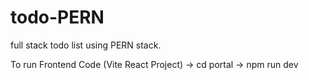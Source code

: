 # todo-PERN
full stack todo list using PERN stack.

To run Frontend Code  (Vite React Project)
-> cd portal
-> npm run dev
